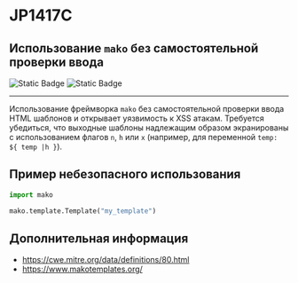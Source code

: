 # JP1417C
## Использование `mako` без самостоятельной проверки ввода

![Static Badge](https://img.shields.io/badge/%D0%A1%D1%82%D0%B5%D0%BF%D0%B5%D0%BD%D1%8C%20%D0%BA%D1%80%D0%B8%D1%82%D0%B8%D1%87%D0%BD%D0%BE%D1%81%D1%82%D0%B8-%D1%81%D1%80%D0%B5%D0%B4%D0%BD%D1%8F%D1%8F-orange?style=for-the-badge)
![Static Badge](https://img.shields.io/badge/%D0%94%D0%BE%D1%81%D1%82%D0%BE%D0%B2%D0%B5%D1%80%D0%BD%D0%BE%D1%81%D1%82%D1%8C%20%D0%BE%D0%BF%D1%80%D0%B5%D0%B4%D0%B5%D0%BB%D0%B5%D0%BD%D0%B8%D1%8F-%D0%B2%D1%8B%D1%81%D0%BE%D0%BA%D0%B0%D1%8F-crimson?style=for-the-badge)

----

Использование фреймворка `mako` без самостоятельной проверки ввода HTML шаблонов и открывает уязвимость к XSS атакам. Требуется убедиться, что выходные шаблоны надлежащим образом экранированы с использованием флагов `n`, `h` или `x` (например, для переменной `temp: ${ temp |h }`).

## Пример небезопасного использования

```python linenums="1"
import mako

mako.template.Template("my_template")
```

## Дополнительная информация

* <https://cwe.mitre.org/data/definitions/80.html>
* <https://www.makotemplates.org/>
